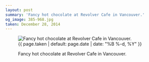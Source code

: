 ```yaml
---
layout: post
summary: 'Fancy hot chocolate at Revolver Cafe in Vancouver.'
og_image: 385-968.jpg
taken: December 28, 2014
---
```


<figure class="post" data-src="{{ site.assets_url }}/{{ page.og_image }}">
<img alt="Fancy hot chocolate at Revolver Cafe in Vancouver." sizes="(min-width: 700px) 50vw, calc(100vw - 2rem)" src="{{ site.assets_url }}/385-484.jpg" srcset="{{ site.assets_url }}/385-968.jpg 968w, {{ site.assets_url }}/385-726.jpg 726w, {{ site.assets_url }}/385-484.jpg 484w, {{ site.assets_url }}/385-242.jpg 242w"/>
<figcaption>
<time>{{ page.taken | default: page.date | date: "%B %-d, %Y" }}</time>
<p>Fancy hot chocolate at Revolver Cafe in Vancouver.</p>
</figcaption>
</figure>
